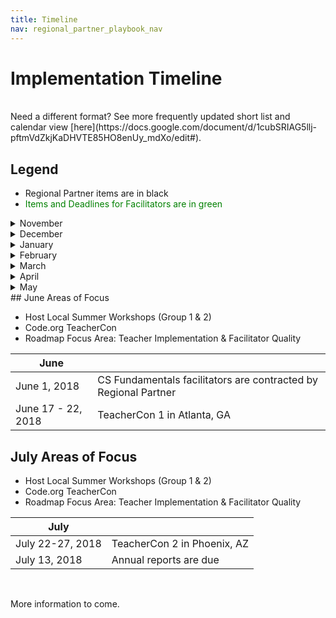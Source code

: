 ```yaml
---
title: Timeline
nav: regional_partner_playbook_nav
---
```

<meta name="robots" content="noindex">
<style>
table {width: 100%;}
</style>

<a id="top"></a>

# Implementation Timeline

<br/>
Need a different format? See more frequently updated short list and calendar view [here](https://docs.google.com/document/d/1cubSRIAG5llj-pftmVdZkjKaDHVTE85HO8enUy_mdXo/edit#).

## Legend

- Regional Partner items are in black
- <span style="color:green">Items and Deadlines for Facilitators are in green</span>


<details>
  <summary>November</summary>
  <p>
  
## November Areas of Focus

- Recruiting New Facilitators<br/>
- Review of Facilitator Applications<br/>
- Host Administrator & Counselor Workshops<br/>
- Hour of Code and CSEdWeek - Secure District Commitments<br/>
- Roadmap Focus Area: Facilitator Capacity (recruitment) / Regional CS Expansion<br/>


| **November** ||
|-----------------|--------------------------------------------------|
| Nov 1, 2017 | Group 3 Facilitator Application System - Virtual Meeting|
| Nov 2, 2017 | Group 1 & 2 Facilitator Application System - Virtual Meeting|
| Nov 6, 2017 | <span style="color:green">Facilitator Applications Open <br/> </span> [More Details here in the Facilitator Application Process Document](https://docs.google.com/document/d/11-I1qsTrvODrZgKDNP2frGLrMjmUb-C9ChOt7nbqV2Y/edit)|
| Nov 6 - 7, 2017 | CS Fundamentals Program Virtual Meetings|
| Nov 7 - 10, 2017 | Group 1- Contact Regional Manager this week if you want to have individual discussions about Sustainability Planning |
| Nov 7-10, 2017 | Contact Regional Manager this week if you want to have individual discussions about the CS Fundamentals Program|
| Nov 14, 2017 | Email stating Interest in the CS Fundamentals Program  from Regional Partners due to Regional Managers|
| Nov 15, 2017 | Finalize Summer Workshop Dates (**G1 & G2 partners only**) |
| Nov 15, 2017 | Identify your CSEdWeek District Invitees|
| Nov 29, 2017 | Group 3 - Conducting Facilitator Interviews - Virtual Meeting |
| Nov 30, 2017 | Group 1 and 2 - Conducting Facilitator Interviews - Virtual Meeting |
<br/>
</p>
</details>
<details>
  <summary>December</summary>
  <p>
## December Areas of Focus

- Review of Facilitator Applications<br/>
- Community Events - Plan Community Events for the coming quarter<br/>
- Schedule and Begin Facilitator Interviews<br/>
- CSEdWeek and Hour of Code Events<br/>
- Roadmap Focus Area: Community Building and Reputation / Funding / Facilitator Capacity<br/>


| **December** ||
|-----------------|--------------------------------------------------|
| Dec 1, 2017 | <span style="color:green">Facilitator Applications Close </span> |
| Dec 4, 2017 | Code.org CSEdWeek Launch Event: https://csedweek.org/kickoff2017|
| Dec 4 - 8, 2017 | Hour of Code Events|
| Dec 8, 2017 | All CS Fundamentals, CS Discoveries, and CS Principles facilitator applications must be designated as “interview” or “pending” |
| Dec 8, 2017 - Jan 12, 2018 | Partners schedule and conduct CSF facilitator interviews (**All Partners**) |
| Dec 8, 2017 - Jan 19, 2018 | Partners schedule and conduct CSD and CSP facilitator interviews (**Group 1 and 2 partner only**) |
| Dec 11, 2017 - Jan 12, 2018| Code.org schedules interviews for CS Discoveries and CS Principles (**Group 3 partners only**) |
| Dec 12, 2017 <br/> 10:00 am - 11:00 am PT<br/> | TEALS Virtual Meeting for Regional Partners. Meeting Information will be provided in early December.|
| Dec 15, 2017 | Finalize and sign Sustainability MOU (**Group 1 partners only**) |
| Dec 16, 2017 - Jan 1, 2018 | Code.org Offices Closed|
<br/>
</p>
</details>
<details>
  <summary>January</summary>
  <p>

## January Areas of Focus

- Teacher Applications Launch and Review (ongoing)<br/>
- Teacher & District Recruitment<br/>
- Finish New facilitator interviews<br/>
- Finalize Partner Recommendations for Facilitators to Code.org<br/>
- Roadmap Focus Area: Regional CS Expansion / Facilitator Capacity<br/>


| **January** ||
|-----------------|--------------------------------------------------|
| Jan 9, 2018 | Teacher Application Process Webinar - Option 1 (**All Partners**) |
| Jan 10, 2018 | Teacher Application Process Webinar - Option 2 (**All Partners**) |
| Jan 12, 2018 | Final day for CS Fundamentals Facilitator Interviews (**All Partners**) |
| Jan 15, 2018 | Post-interviews, partners finalize stack ranking and submit recommendations for acceptance to Code.org for CS Fundamentals facilitators (**All Partners**)|
| Week of Jan 15, 2018 | Code.org sends acceptances and contracts to accepted CS Fundamentals facilitators (**All Partners**)|
| Week of Jan 16, 2018 | Code.org Teacher Applications Open|
|Jan 19, 2018 | Final Day for CS Discoveries and CS Principles Facilitator Interviews (**Group 1 and 2 partners only**)|
| June 22, 2018 | Post-interviews, partners finalize stack ranking and submit recommendations for acceptance to Code.org for CS Discoveries and CS Principles facilitators (**Group 1 and 2 partners only**)|
| Ongoing through January | Code.org reviews recommendations, conducts follow-up interviews if there are any red flags, and makes acceptance decisions in collaboration with partners for CS Fundamentals Facilitators |
| Jan 8, 2018 - Feb 15, 2018| Code.org-trained interviewer and partner co-lead interviews and debriefs begin. Partner stack ranks applicants after all interviews are complete for CS Discoveries and CS Principles facilitators (**Group 3 partners only**) |
| Jan 23, 2018 - Feb 8, 2018| Code.org reviews recommendations, conducts follow-up interviews if there are any red flags, and makes acceptance decisions in collaboration with partners for CSD and CSP Facilitators (**Group 1 and 2 partners only**)|
<br/>
</p>
</details>
<details>
  <summary>February</summary>
  <p>
  
## February Areas of Focus

- New Facilitators Accepted and Contracted<br/>
- Teacher and District Recruitment <br/>
- Review Teacher Applications <br/>
- Community Events - Plan Community Events for the Coming Quarter<br/>
- Roadmap Focus Area: Regional CS Expansion / Community Building and Reputation<br/>



| **February** ||
|-----------------|--------------------------------------------------|
| Feb 2, 2018 | Signed contracts due from accepted CS Fundamentals Facilitators. Also, new CS Fundamentals Facilitators register for March Summit.|
| Feb 15, 2018| Final Day for CS Discoveries and CS Principles interviews, co-led by Code.org and Regional Partners (**Group 3 only**)|
| Feb 16, 2018| New CS Discoveries and CS Principles facilitators accepted and contracted (**Group 1 and 2 only**)|
| Feb 16, 2018 - March 1, 2018| Code.org reviews all recommendations and makes acceptance decisions in collaboration with partners for CS Discoveries and CS Principles Facilitators (**Group 3 only**)|
<br/>
</p>
</details>
<details>
  <summary>March</summary>
  <p>

## March Areas of Focus

- Teacher and District Recruitment<br/>
- March Summit for Regional Partners<br/>
- Teacher Applications Review <br/>
- Host CS Fair (Group 1 only) <br/>
- Host Spring Administrator & Counselor Workshops if Desired <br/>
- Roadmap Focus Area: Regional CS Expansion <br/>



| **March** ||
|-----------------|--------------------------------------------------|
| March 2, 2018| Code.org sends acceptances and contracts to accepted CSD and CSP facilitators (**Group 3 partners only**)|
| March 2 - 9, 2018| CSD and CSP facilitators register for assigned TeacherCon and Facilitator-in-Training weekend (**Group 1 and 2 partners only**)|
| March 5 - 8, 2018| Regional Partner Spring Summit in conjunction with the March 3-5 training for current and new CS Fundamentals facilitators.|
| March 16, 2018| Signed contracts due from accepted CSD and CSP facilitators (**Group 3 partners only**)|
| March 30, 2018 - April 6| CSD and CSP facilitators register for assigned TeacherCon and Facilitator-in-Training weekend (**Group 3 partners only**)|
</p>
</details>
<details>
  <summary>April</summary>
  <p>
## April Areas of Focus

- Teacher and District Recruitment<br/>
- Facilitator Training<br/>
- Teacher Applications Review <br/>
- Host CS Fair (Group 1 only) <br/>
- Host Spring Administrator & Counselor Workshops if Desired <br/>
- Roadmap Focus Area: Teacher Implementation / Community Building and Reputation <br/>



| **April** ||
|-----------------|--------------------------------------------------|
| March 30 - April 6, 2018| CSD and CSP facilitators register for assigned TeacherCon and Facilitator-in-Training weekend (**Group 3 partners only**)|
| April 6, 2018| Priority deadline for all Group 3 teacher applications (**Group 3 partners only**)|
| April 6, 2018 - July| Application link will remain open for Group 1 and 2 partners, and as needed for Group 3 partners|
| April 23, 2018| Deadline for accepting teachers for TeacherCon 1 (**Group 3 partners only**)|
</p>
</details>
<details>
  <summary>May</summary>
  <p>
## May Areas of Focus

- Set dates with facilitators for academic year workshops <br/>
- Finalize logistics for local summer workshops<br/>
- Finalize teacher cohorts<br/>
- Host CS Fair (Group 1 only)<br/>
- Host Spring Administrator & Counselor Workshops if Desired<br/>
- Roadmap Focus Area: Teacher Implementation<br/>


| **May** ||
|-----------------|--------------------------------------------------|
| May 12-14, 2018| Facilitators will attend and participate in one 3-day workshop with other facilitators to prepare for the academic year facilitation in Chicago (Rosemont), IL.|
| May 21, 2018| Deadline for accepting teachers for TeacherCon 2 (**Group 3 partners only**)|
</p>
</details>
## June Areas of Focus

- Host Local Summer Workshops (Group 1 & 2)<br/>
- Code.org TeacherCon<br/>
- Roadmap Focus Area: Teacher Implementation & Facilitator Quality<br/>


| **June** ||
|-----------------|--------------------------------------------------|
|June 1, 2018| CS Fundamentals facilitators are contracted by Regional Partner
|June 17 - 22, 2018| TeacherCon 1 in Atlanta, GA|

## July Areas of Focus

- Host Local Summer Workshops (Group 1 & 2)<br/>
- Code.org TeacherCon<br/>
- Roadmap Focus Area: Teacher Implementation & Facilitator Quality<br/>


| **July** ||
|-----------------|--------------------------------------------------|
| July 22-27, 2018| TeacherCon 2 in Phoenix, AZ|
| July 13, 2018| Annual reports are due
<br/>

More information to come.

<br/>
<br/>



